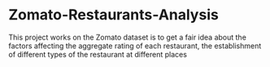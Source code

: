 # Zomato-Restaurants-Analysis
This project works on the Zomato dataset is to get a fair idea about the factors affecting the aggregate rating of each restaurant, the establishment of different types of the restaurant at different places
